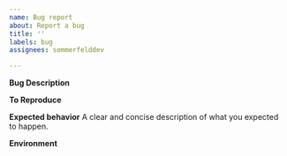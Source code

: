 ```yaml
---
name: Bug report
about: Report a bug
title: ''
labels: bug
assignees: sommerfelddev

---
```


**Bug Description**

**To Reproduce**

**Expected behavior**
A clear and concise description of what you expected to happen.

**Environment**
